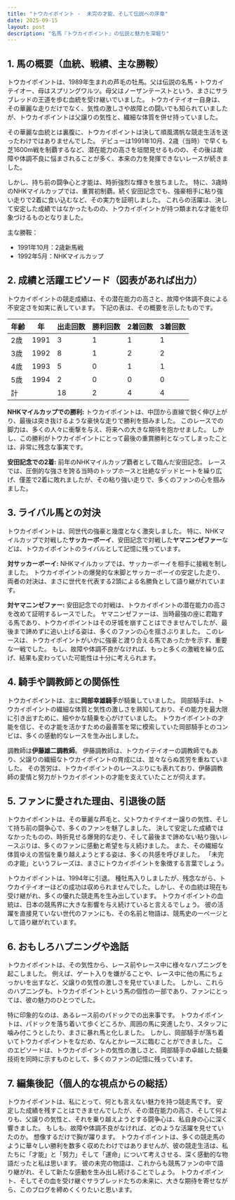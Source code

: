 ```yaml
---
title: "トウカイポイント -  未完の才能、そして伝説への序章"
date: 2025-09-15
layout: post
description: "名馬『トウカイポイント』の伝説と魅力を深堀り"
---
```


## 1. 馬の概要（血統、戦績、主な勝鞍）

トウカイポイントは、1989年生まれの芦毛の牡馬。父は伝説の名馬・トウカイテイオー、母はスプリングワルツ。母父はノーザンテーストという、まさにサラブレッドの王道を歩む血統を受け継いでいました。  トウカイテイオー自身は、その華麗な走りだけでなく、気性の激しさや故障との闘いでも知られていましたが、トウカイポイントは父譲りの気性と、繊細な体質を併せ持っていました。

その華麗な血統とは裏腹に、トウカイポイントは決して順風満帆な競走生活を送ったわけではありませんでした。  デビューは1991年10月、2歳（当時）で早くも芝1600m戦を制覇するなど、潜在能力の高さを垣間見せるものの、その後は故障や体調不良に悩まされることが多く、本来の力を発揮できないレースが続きました。

しかし、持ち前の闘争心と才能は、時折強烈な輝きを放ちました。  特に、3歳時のNHKマイルカップでは、重賞初制覇。続く安田記念でも、強豪相手に粘り強い走りで2着に食い込むなど、その実力を証明しました。  これらの活躍は、決して安定した成績ではなかったものの、トウカイポイントが持つ類まれな才能を印象づけるものとなりました。

主な勝鞍：
* 1991年10月：2歳新馬戦
* 1992年5月：NHKマイルカップ


## 2. 成績と活躍エピソード（図表があれば出力）

トウカイポイントの競走成績は、その潜在能力の高さと、故障や体調不良による不安定さを如実に表しています。  下記の表は、その概要を示したものです。

| 年齢 | 年 | 出走回数 | 勝利回数 | 2着回数 | 3着回数 |
|---|---|---|---|---|---|
| 2歳 | 1991 | 3 | 1 | 1 | 1 |
| 3歳 | 1992 | 8 | 1 | 2 | 2 |
| 4歳 | 1993 | 5 | 0 | 1 | 1 |
| 5歳 | 1994 | 2 | 0 | 0 | 0 |
| 計 |  | 18 | 2 | 4 | 4 |


**NHKマイルカップでの勝利:**  トウカイポイントは、中団から直線で鋭く伸び上がり、最後は突き抜けるような豪快な走りで勝利を掴みました。  このレースでの脚力は、多くの人々に衝撃を与え、将来への大きな期待を抱かせました。  しかし、この勝利がトウカイポイントにとって最後の重賞勝利となってしまったことは、非常に残念な事実です。


**安田記念での2着:**  前年のNHKマイルカップ覇者として臨んだ安田記念。  レースでは、圧倒的な強さを誇る当時のトップホースと壮絶なデッドヒートを繰り広げ、僅差で2着に敗れましたが、その粘り強い走りで、多くのファンの心を掴みました。


## 3. ライバル馬との対決

トウカイポイントは、同世代の強豪と幾度となく激突しました。  特に、NHKマイルカップで対戦した**サッカーボーイ**、安田記念で対戦した**ヤマニンゼファー**などは、トウカイポイントのライバルとして記憶に残っています。

**対サッカーボーイ:**  NHKマイルカップでは、サッカーボーイを相手に接戦を制しました。  トウカイポイントの爆発的な末脚とサッカーボーイの安定した走り、両者の対決は、まさに世代を代表する2頭による名勝負として語り継がれています。

**対ヤマニンゼファー:** 安田記念での対戦は、トウカイポイントの潜在能力の高さを改めて証明するレースでした。  ヤマニンゼファーは、当時最強の座に君臨する馬であり、トウカイポイントはその牙城を崩すことはできませんでしたが、最後まで諦めずに追い上げる姿は、多くのファンの心を揺さぶりました。  このレースは、トウカイポイントがいかに強豪と渡り合える馬であったかを示す、重要な一戦でした。  もし、故障や体調不良がなければ、もっと多くの激戦を繰り広げ、結果も変わっていた可能性は十分に考えられます。


## 4. 騎手や調教師との関係性

トウカイポイントは、主に**岡部幸雄騎手**が騎乗していました。  岡部騎手は、トウカイポイントの繊細な体質と気性の激しさを熟知しており、その能力を最大限に引き出すために、細やかな騎乗を心がけていました。  トウカイポイントの才能を信じ、その才能を活かすための最善策を常に模索していた岡部騎手とのコンビは、多くの感動的なレースを生み出しました。

調教師は**伊藤雄二調教師**。  伊藤調教師は、トウカイテイオーの調教師でもあり、父譲りの繊細なトウカイポイントの育成には、並々ならぬ苦労を重ねていました。  その苦労は、トウカイポイントのレースぶりにも表れており、伊藤調教師の愛情と努力がトウカイポイントの才能を支えていたことが伺えます。


## 5. ファンに愛された理由、引退後の話

トウカイポイントは、その華麗な芦毛と、父トウカイテイオー譲りの気性、そして持ち前の闘争心で、多くのファンを魅了しました。  決して安定した成績ではなかったものの、時折見せる爆発的な走り、そして最後まで諦めない粘り強いレースぶりは、多くのファンに感動と希望を与え続けました。  また、その繊細な体質ゆえの苦悩を乗り越えようとする姿は、多くの共感を呼びました。  「未完の才能」というフレーズは、まさにトウカイポイントを象徴する言葉でしょう。

トウカイポイントは、1994年に引退。  種牡馬入りしましたが、残念ながら、トウカイテイオーほどの成功は収められませんでした。しかし、その血統は現在も受け継がれ、多くの優れた競走馬を生み出しています。  トウカイポイントの血統は、日本の競馬界に大きな影響を与え続けていると言えるでしょう。  彼の活躍を直接見ていない世代のファンにも、その名前と物語は、競馬史の一ページとして語り継がれています。


## 6. おもしろハプニングや逸話

トウカイポイントは、その気性から、レース前やレース中に様々なハプニングを起こしました。  例えば、ゲート入りを嫌がることや、レース中に他の馬にちょっかいを出すなど、父譲りの気性の激しさを見せていました。  しかし、これらのハプニングも、トウカイポイントという馬の個性の一部であり、ファンにとっては、彼の魅力のひとつでした。

特に印象的なのは、あるレース前のパドックでの出来事です。  トウカイポイントは、パドックを落ち着いて歩くどころか、周囲の馬に突進したり、スタッフに噛み付こうとしたり、まさに暴れ馬と化しました。  しかし、岡部騎手が落ち着いてトウカイポイントをなだめ、なんとかレースに臨むことができました。  このエピソードは、トウカイポイントの気性の激しさと、岡部騎手の卓越した騎乗技術を同時に示すものとして、多くのファンの記憶に残っています。


## 7. 編集後記（個人的な視点からの総括）

トウカイポイントは、私にとって、何とも言えない魅力を持つ競走馬です。  安定した成績を残すことはできませんでしたが、その潜在能力の高さ、そして何よりも、父譲りの気性と、それを乗り越えようとする闘争心は、私自身の心に深く響きました。  もしも、故障や体調不良がなければ、どのような活躍を見せていたのか。  想像するだけで胸が躍ります。  トウカイポイントは、多くの競走馬のように華々しい勝利を数多く収めたわけではありませんが、彼の競走生活は、私たちに「才能」と「努力」そして「運命」について考えさせる、深く感動的な物語だったと私は思います。  彼の未完の物語は、これからも競馬ファンの中で語り継がれ、そして新たな感動を生み出し続けることでしょう。  トウカイポイント、そしてその血を受け継ぐサラブレッドたちの未来に、大きな期待を寄せながら、このブログを締めくくりたいと思います。

